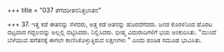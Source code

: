 +++
title = "037 ತೆಗೆದರೀತನನಿತ್ತಲಾತನ"

+++
37. ಇತ್ತ ಕಡೆ ಈತನನ್ನು ಸೆಳೆದರು, ಅತ್ತ ಕಡೆ ಆತನನ್ನು ಹೊರದೆಗೆದರು. ಜನರ ಕೊರಳಿನಿಂದ ಹೊರಟ ದಟ್ಟವಾದ ಗದ್ದಲವನ್ನು ಅಲ್ಲಲ್ಲಿ ದಟ್ಟಿಸಿದರು. ನಿಲ್ಲಿಸಿದರು. ಭೀಷ್ಮ ವಿದುರಾದಿಗಳಿಗೆ ಭಯ ಅಂಕುರಿಸಿತು. "ಮುಂದೆ ಬೆಳೆಯುವ ಹಗೆತನಕ್ಕೆ ಈಗಲೇ ಕಾಣಿಸಿಕೊಳ್ಳುತ್ತಿರುವ ಲಕ್ಷಣಗಳು  " ಎಂದು ಪಂಡಿತ ಸಮೂಹ ಭಾವಿಸಿತು.